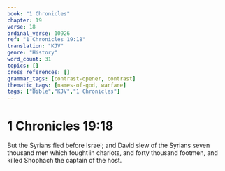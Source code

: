 ```yaml
---
book: "1 Chronicles"
chapter: 19
verse: 18
ordinal_verse: 10926
ref: "1 Chronicles 19:18"
translation: "KJV"
genre: "History"
word_count: 31
topics: []
cross_references: []
grammar_tags: [contrast-opener, contrast]
thematic_tags: [names-of-god, warfare]
tags: ["Bible","KJV","1 Chronicles"]
---
```


# 1 Chronicles 19:18

But the Syrians fled before Israel; and David slew of the Syrians seven thousand men which fought in chariots, and forty thousand footmen, and killed Shophach the captain of the host.
